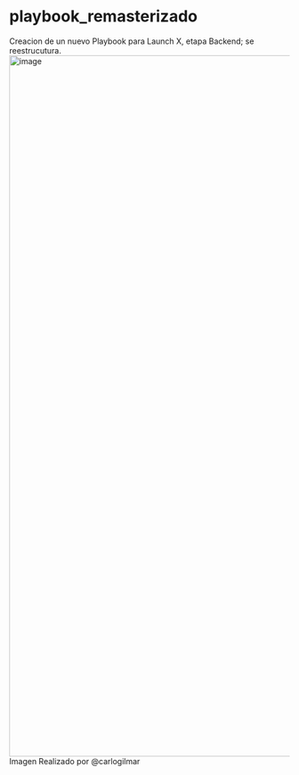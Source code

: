 # playbook_remasterizado
Creacion de un nuevo Playbook para Launch X, etapa Backend; se reestrucutura.
<img width="1258" alt="image" src="https://user-images.githubusercontent.com/17634377/159150076-08acc144-733e-40f6-8b79-149fd7c8476e.png">
Imagen Realizado por @carlogilmar
